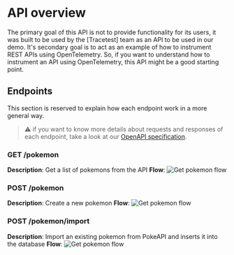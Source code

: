 # API overview
The primary goal of this API is not to provide functionality for its users, it was built to be used by the [Tracetest] team as an API to be used in our demo. It's secondary goal is to act as an example of how to instrument REST APIs using OpenTelemetry. So, if you want to understand how to instrument an API using OpenTelemetry, this API might be a good starting point.

## Endpoints
This section is reserved to explain how each endpoint work in a more general way.

> :warning: if you want to know more details about requests and responses of each endpoint, take a look at our [OpenAPI specification](https://github.com/kubeshop/pokeshop/blob/master/openapi/openapi.yaml).

### GET /pokemon

**Description**: Get a list of pokemons from the API
**Flow**:
![Get pokemon flow](https://github.com/kubeshop/pokeshop/blob/master/docs/diagrams/get-pokemon.svg)

### POST /pokemon

**Description**: Create a new pokemon
**Flow**:
![Get pokemon flow](https://github.com/kubeshop/pokeshop/blob/master/docs/diagrams/create-pokemon.svg)

### POST /pokemon/import

**Description**: Import an existing pokemon from PokeAPI and inserts it into the database
**Flow**:
![Get pokemon flow](https://github.com/kubeshop/pokeshop/blob/master/docs/diagrams/import-pokemon.svg)

